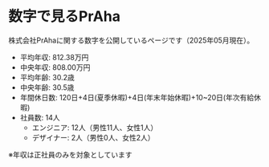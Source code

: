 # 数字で見るPrAha
株式会社PrAhaに関する数字を公開しているページです（2025年05月現在）。

- 平均年収: 812.38万円
- 中央年収: 808.00万円
- 平均年齢: 30.2歳
- 中央年齢: 30.5歳
- 年間休日数: 120日+4日(夏季休暇)+4日(年末年始休暇)+10~20日(年次有給休暇)
- 社員数: 14人
  - エンジニア: 12人（男性11人、女性1人）
  - デザイナー: 2人（男性0人、女性2人）

※年収は正社員のみを対象としています